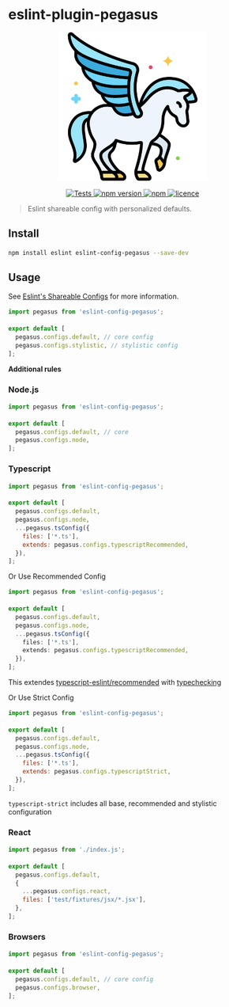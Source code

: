 # eslint-plugin-pegasus

<p align="center">
  <a href="https://github.com/sibiraj-s/eslint-config-pegasus">
   <img src="./assets/pegasus.png" alt="pegasus" height="300">
  </a>
</p>
<p align="center">
  <a href="https://github.com/sibiraj-s/eslint-config-pegasus/actions">
    <img alt="Tests" src="https://github.com/sibiraj-s/eslint-config-pegasus/workflows/Tests/badge.svg">
  </a>
  <a href="https://www.npmjs.com/package/eslint-config-pegasus">
    <img alt="npm version" src="https://badgen.net/npm/v/eslint-config-pegasus">
  </a>
  <a href="https://www.npmjs.com/package/eslint-config-pegasus">
    <img alt="npm" src="https://badgen.net/npm/dt/eslint-config-pegasus">
  </a>
  <a href="https://github.com/sibiraj-s/eslint-config-pegasus/blob/master/LICENSE">
    <img alt="licence" src="https://badgen.net/npm/license/eslint-config-pegasus">
  </a>
</p>

> Eslint shareable config with personalized defaults.

## Install

```bash
npm install eslint eslint-config-pegasus --save-dev
```

## Usage

See [Eslint's Shareable Configs](https://eslint.org/docs/extend/shareable-configs) for more information.

```js
import pegasus from 'eslint-config-pegasus';

export default [
  pegasus.configs.default, // core config
  pegasus.configs.stylistic, // stylistic config
];
```

**Additional rules**

### Node.js

```js
import pegasus from 'eslint-config-pegasus';

export default [
  pegasus.configs.default, // core
  pegasus.configs.node,
];
```

### Typescript

```js
import pegasus from 'eslint-config-pegasus';

export default [
  pegasus.configs.default,
  pegasus.configs.node,
  ...pegasus.tsConfig({
    files: ['*.ts'],
    extends: pegasus.configs.typescriptRecommended,
  }),
];
```

Or Use Recommended Config

```ts
import pegasus from 'eslint-config-pegasus';

export default [
  pegasus.configs.default,
  pegasus.configs.node,
  ...pegasus.tsConfig({
    files: ['*.ts'],
    extends: pegasus.configs.typescriptRecommended,
  }),
];
```

This extendes [typescript-eslint/recommended](https://typescript-eslint.io/linting/configs/#recommended)
with [typechecking](https://typescript-eslint.io/linting/configs/#recommended-type-checked)

Or Use Strict Config

```js
import pegasus from 'eslint-config-pegasus';

export default [
  pegasus.configs.default,
  pegasus.configs.node,
  ...pegasus.tsConfig({
    files: ['*.ts'],
    extends: pegasus.configs.typescriptStrict,
  }),
];
```

`typescript-strict` includes all base, recommended and stylistic configuration

### React

```js
import pegasus from './index.js';

export default [
  pegasus.configs.default,
  {
    ...pegasus.configs.react,
    files: ['test/fixtures/jsx/*.jsx'],
  },
];
```

### Browsers

```js
import pegasus from 'eslint-config-pegasus';

export default [
  pegasus.configs.default, // core config
  pegasus.configs.browser,
];
```
